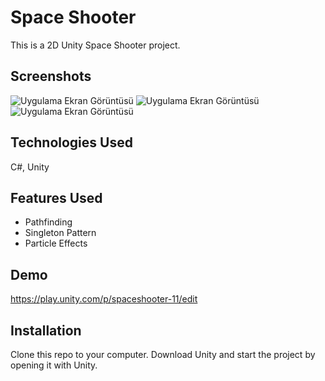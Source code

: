 
# Space Shooter

This is a 2D Unity Space Shooter project.

## Screenshots

![Uygulama Ekran Görüntüsü](https://i.ibb.co/j6QdHLv/MainMenu.png)
![Uygulama Ekran Görüntüsü](https://i.ibb.co/BjBGNT7/Game.png)
![Uygulama Ekran Görüntüsü](https://i.ibb.co/0QMtZf1/GameOver.png)




  
## Technologies Used

C#, Unity

  
## Features Used

- Pathfinding
- Singleton Pattern
- Particle Effects

## Demo
https://play.unity.com/p/spaceshooter-11/edit
  
## Installation
Clone this repo to your computer. Download Unity and start the project by opening it with Unity.


  

